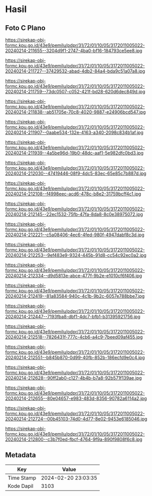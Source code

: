 # Hasil

## Foto C Plano

https://sirekap-obj-formc.kpu.go.id/43e9/pemilu/pdpr/31/72/01/10/05/3172011005022-20240214-211655--3204d9f1-2747-4ba0-bf16-184793ce5ee8.jpg

https://sirekap-obj-formc.kpu.go.id/43e9/pemilu/pdpr/31/72/01/10/05/3172011005022-20240214-211727--37429532-abad-4db2-84a4-bda9c51a07a8.jpg

https://sirekap-obj-formc.kpu.go.id/43e9/pemilu/pdpr/31/72/01/10/05/3172011005022-20240214-211759--73dc0507-c052-421f-bd28-620d6dec849d.jpg

https://sirekap-obj-formc.kpu.go.id/43e9/pemilu/pdpr/31/72/01/10/05/3172011005022-20240214-211838--ab51705e-70c8-4020-9887-e24906bcd547.jpg

https://sirekap-obj-formc.kpu.go.id/43e9/pemilu/pdpr/31/72/01/10/05/3172011005022-20240214-211907--0aabe534-132e-4163-a340-2098c834b1af.jpg

https://sirekap-obj-formc.kpu.go.id/43e9/pemilu/pdpr/31/72/01/10/05/3172011005022-20240214-211939--4a5be96d-19b0-48dc-aaf1-5e982dfc0bd3.jpg

https://sirekap-obj-formc.kpu.go.id/43e9/pemilu/pdpr/31/72/01/10/05/3172011005022-20240214-212030--47419446-08f9-4dc5-83ec-65e85c7b887d.jpg

https://sirekap-obj-formc.kpu.go.id/43e9/pemilu/pdpr/31/72/01/10/05/3172011005022-20240214-212108--f4998eec-acd6-478c-b8e2-31759bcff4c1.jpg

https://sirekap-obj-formc.kpu.go.id/43e9/pemilu/pdpr/31/72/01/10/05/3172011005022-20240214-212145--22ec1532-75fb-47fa-8da8-8c0e38975072.jpg

https://sirekap-obj-formc.kpu.go.id/43e9/pemilu/pdpr/31/72/01/10/05/3172011005022-20240214-212221--c5a08406-4ec6-4fed-980f-4947dabf8c3d.jpg

https://sirekap-obj-formc.kpu.go.id/43e9/pemilu/pdpr/31/72/01/10/05/3172011005022-20240214-212253--9ef483e9-9324-445b-91d8-cc54c92ec0a2.jpg

https://sirekap-obj-formc.kpu.go.id/43e9/pemilu/pdpr/31/72/01/10/05/3172011005022-20240214-212334--d9d5813e-abce-477f-9b2e-e1010cf6f406.jpg

https://sirekap-obj-formc.kpu.go.id/43e9/pemilu/pdpr/31/72/01/10/05/3172011005022-20240214-212419--81a83584-940c-4c1b-9b2c-6057e788bbe7.jpg

https://sirekap-obj-formc.kpu.go.id/43e9/pemilu/pdpr/31/72/01/10/05/3172011005022-20240214-212447--7193fba8-dbf1-4dc7-bfb1-b31395921756.jpg

https://sirekap-obj-formc.kpu.go.id/43e9/pemilu/pdpr/31/72/01/10/05/3172011005022-20240214-212518--7826431f-777c-4cb6-a4c9-7beed09af455.jpg

https://sirekap-obj-formc.kpu.go.id/43e9/pemilu/pdpr/31/72/01/10/05/3172011005022-20240214-212551--b845b870-0d99-40fb-852b-186ecfd9e0c4.jpg

https://sirekap-obj-formc.kpu.go.id/43e9/pemilu/pdpr/31/72/01/10/05/3172011005022-20240214-212628--90ff2ab0-c127-4b4b-b7a8-92b571f139ae.jpg

https://sirekap-obj-formc.kpu.go.id/43e9/pemilu/pdpr/31/72/01/10/05/3172011005022-20240214-212655--80e04657-e983-483d-8356-90782a6114a2.jpg

https://sirekap-obj-formc.kpu.go.id/43e9/pemilu/pdpr/31/72/01/10/05/3172011005022-20240214-212724--00b45103-74d0-4d77-8e02-9453e6185046.jpg

https://sirekap-obj-formc.kpu.go.id/43e9/pemilu/pdpr/31/72/01/10/05/3172011005022-20240214-212800--c3b7f0ed-fbcf-4764-9f9a-890f9808f6c8.jpg


## Metadata

| Key        | Value               |
| ---------- | ------------------- |
| Time Stamp | 2024-02-20 23:03:35 |
| Kode Dapil | 3103                |



